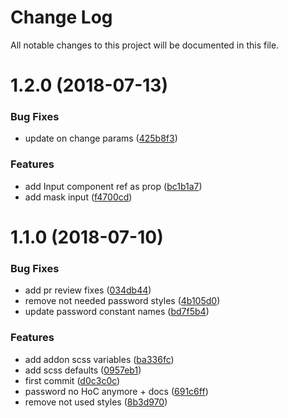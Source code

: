 # Change Log

All notable changes to this project will be documented in this file.

<a name="1.2.0"></a>
# 1.2.0 (2018-07-13)


### Bug Fixes

* update on change params ([425b8f3](https://github.com/SUI-Components/sui-components/commit/425b8f3))


### Features

* add Input component ref as prop ([bc1b1a7](https://github.com/SUI-Components/sui-components/commit/bc1b1a7))
* add mask input ([f4700cd](https://github.com/SUI-Components/sui-components/commit/f4700cd))



<a name="1.1.0"></a>
# 1.1.0 (2018-07-10)


### Bug Fixes

* add pr review fixes ([034db44](https://github.com/SUI-Components/sui-components/commit/034db44))
* remove not needed password styles ([4b105d0](https://github.com/SUI-Components/sui-components/commit/4b105d0))
* update password constant names ([bd7f5b4](https://github.com/SUI-Components/sui-components/commit/bd7f5b4))


### Features

* add addon scss variables ([ba336fc](https://github.com/SUI-Components/sui-components/commit/ba336fc))
* add scss defaults ([0957eb1](https://github.com/SUI-Components/sui-components/commit/0957eb1))
* first commit ([d0c3c0c](https://github.com/SUI-Components/sui-components/commit/d0c3c0c))
* password no HoC anymore + docs ([691c6ff](https://github.com/SUI-Components/sui-components/commit/691c6ff))
* remove not used styles ([8b3d970](https://github.com/SUI-Components/sui-components/commit/8b3d970))



